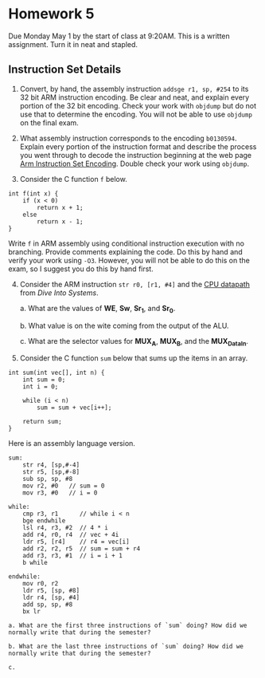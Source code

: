 # Homework 5

Due Monday May 1 by the start of class at 9:20AM. This is a written 
assignment. Turn it in neat and stapled.  

## Instruction Set Details

1. Convert, by hand, the assembly instruction `addsge r1, sp, #254` to its
32 bit ARM instruction encoding.  Be clear and neat, and explain every 
portion of the 32 bit encoding.  Check your work with `objdump` but do not
use that to determine the encoding. You will not be able to use `objdump` 
on the final exam. 

2. What assembly instruction corresponds to the encoding `b0130594`.
Explain every portion of the instruction format and describe the process
you went through to decode the instruction beginning at the web page [Arm Instruction Set Encoding](https://developer.arm.com/documentation/ddi0406/c/Application-Level-Architecture/ARM-Instruction-Set-Encoding/ARM-instruction-set-encoding). Double check your work using `objdump`.

3. Consider the C function `f` below.
```
int f(int x) {
    if (x < 0)
        return x + 1;
    else
        return x - 1;
}

```
Write `f` in ARM assembly using conditional instruction execution
with no branching. Provide comments explaining the code. Do this by hand and verify your work using `-O3`. However, you will not be able to do this on the exam, so I suggest you do this by hand first. 

4. Consider the ARM instruction `str r0, [r1, #4]` and the [CPU datapath](https://diveintosystems.org/book/C5-Arch/_images/cpu.png) from *Dive Into Systems*.
 
    a. What are the values of **WE**, **Sw**, **Sr<sub>1</sub>**, and **Sr<sub>0</sub>**.

    b. What value is on the wite coming from the output of the ALU.

    c. What are the selector values for **MUX<sub>A</sub>**, **MUX<sub>B</sub>**, and the **MUX<sub>DataIn</sub>**. 	
 
5. Consider the C function `sum` below that sums up the items in an array.

```
int sum(int vec[], int n) {
    int sum = 0;
    int i = 0;

    while (i < n)
        sum = sum + vec[i++];

    return sum;
}
```

Here is an assembly language version.

```
sum:
    str r4, [sp,#-4]
    str r5, [sp,#-8]
    sub sp, sp, #8
    mov r2, #0   // sum = 0
    mov r3, #0   // i = 0

while:
    cmp r3, r1      // while i < n
    bge endwhile
    lsl r4, r3, #2  // 4 * i
    add r4, r0, r4  // vec + 4i
    ldr r5, [r4]    // r4 = vec[i]
    add r2, r2, r5  // sum = sum + r4
    add r3, r3, #1  // i = i + 1
    b while

endwhile:
    mov r0, r2
    ldr r5, [sp, #8]
    ldr r4, [sp, #4]
    add sp, sp, #8
    bx lr
``` 
    a. What are the first three instructions of `sum` doing? How did we normally write that during the semester?

    b. What are the last three instructions of `sum` doing? How did we normally write that during the semester?
	
	c.
